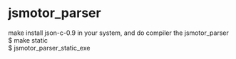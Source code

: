 # jsmotor_parser  
make install json-c-0.9 in your system, and do compiler the jsmotor_parser  
$ make static  
$ jsmotor_parser_static_exe  
